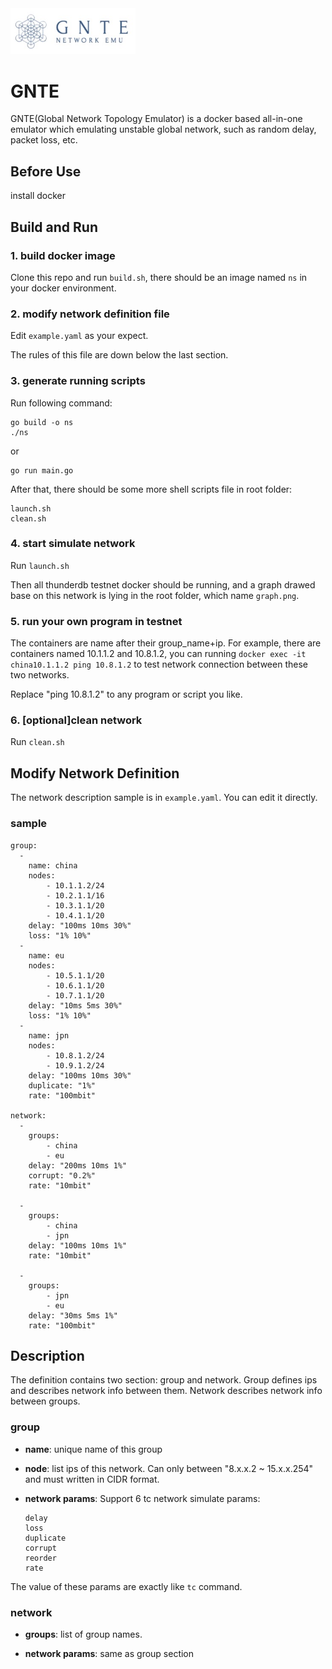 <img src="logo/logo.jpeg" width=200>

# GNTE
GNTE(Global Network Topology Emulator) is a docker based all-in-one emulator which emulating unstable global network, such as random delay, packet loss, etc.

## Before Use
install docker

## Build and Run
### 1. build docker image
Clone this repo and run ```build.sh```, there should be an image named ```ns``` in your docker environment.

### 2. modify network definition file
Edit ```example.yaml``` as your expect.

The rules of this file are down below the last section.

### 3. generate running scripts
Run following command:

```
go build -o ns
./ns
```
or

```
go run main.go
```
After that, there should be some more shell scripts file in root folder:

```
launch.sh
clean.sh
```
### 4. start simulate network
Run ```launch.sh```

Then all thunderdb testnet docker should be running, and a graph drawed base on this network is lying in the root folder, which name ```graph.png```.

### 5. run your own program in testnet
The containers are name after their group_name+ip. For example, there are containers named 10.1.1.2 and 10.8.1.2, you can running ```docker exec -it china10.1.1.2 ping 10.8.1.2``` to test network connection between these two networks.

Replace "ping 10.8.1.2" to any program or script you like.

### 6. [optional]clean network
Run ```clean.sh```

## Modify Network Definition
The network description sample is in ```example.yaml```. You can edit it directly.

### sample
```
group:
  -
    name: china
    nodes:
        - 10.1.1.2/24
        - 10.2.1.1/16
        - 10.3.1.1/20
        - 10.4.1.1/20
    delay: "100ms 10ms 30%"
    loss: "1% 10%"
  -
    name: eu
    nodes:
        - 10.5.1.1/20
        - 10.6.1.1/20
        - 10.7.1.1/20
    delay: "10ms 5ms 30%"
    loss: "1% 10%"
  -
    name: jpn
    nodes:
        - 10.8.1.2/24
        - 10.9.1.2/24
    delay: "100ms 10ms 30%"
    duplicate: "1%"
    rate: "100mbit"

network:
  -
    groups:
        - china
        - eu
    delay: "200ms 10ms 1%"
    corrupt: "0.2%"
    rate: "10mbit"

  -
    groups:
        - china
        - jpn
    delay: "100ms 10ms 1%"
    rate: "10mbit"

  -
    groups:
        - jpn
        - eu
    delay: "30ms 5ms 1%"
    rate: "100mbit"
```

## Description
The definition contains two section: group and network. Group defines ips and describes network info between them. Network describes network info between groups.

### group
- **name**: unique name of this group

- **node**: list ips of this network. Can only between "8.x.x.2 ~ 15.x.x.254" and must written in CIDR format.

- **network params**:
Support 6 tc network simulate params:

    ```
    delay
    loss
    duplicate
    corrupt
    reorder
    rate
    ```
The value of these params are exactly like ```tc``` command.

### network
- **groups**: list of group names.

- **network params**: same as group section
